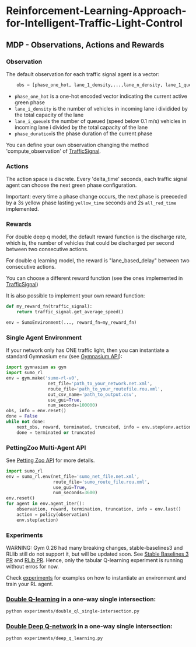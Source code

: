# Reinforcement-Learning-Approach-for-Intelligent-Traffic-Light-Control

## MDP - Observations, Actions and Rewards

### Observation
The default observation for each traffic signal agent is a vector:
```python
    obs = [phase_one_hot, lane_1_density,...,lane_n_density, lane_1_queue,...,lane_n_queue, phase_duration]
```
- ```phase_one_hot``` is a one-hot encoded vector indicating the current active green phase
- ```lane_i_density``` is the number of vehicles in incoming lane i dividided by the total capacity of the lane
- ```lane_i_queue```is the number of queued (speed below 0.1 m/s) vehicles in incoming lane i divided by the total capacity of the lane
- ```phase_duration```is the phase duration of the current phase

You can define your own observation changing the method 'compute_observation' of [TrafficSignal](https://github.com/linlyu97/Reinforcement-Learning-Approach-for-Intelligent-Traffic-Light-Control/blob/main/sumo_rl/environment/traffic_signal.py).

### Actions
The action space is discrete.
Every 'delta_time' seconds, each traffic signal agent can choose the next green phase configuration.

    
Important: every time a phase change occurs, the next phase is preeceded by a 3s yellow phase lasting ```yellow_time``` seconds and 2s ```all_red_time``` implemented.

### Rewards
For double deep q model, the default reward function is the discharge rate, which is, the number of vehicles that could be discharged per second between two consecutive actions.

For double q learning model, the reward is "lane_based_delay" between two consecutive actions.

You can choose a different reward function (see the ones implemented in [TrafficSignal](https://github.com/linlyu97/Reinforcement-Learning-Approach-for-Intelligent-Traffic-Light-Control/blob/main/sumo_rl/environment/traffic_signal.py)) 

It is also possible to implement your own reward function:

```python
def my_reward_fn(traffic_signal):
    return traffic_signal.get_average_speed()

env = SumoEnvironment(..., reward_fn=my_reward_fn)
```

### Single Agent Environment

If your network only has ONE traffic light, then you can instantiate a standard Gymnasium env (see [Gymnasium API](https://gymnasium.farama.org/api/env/)):
```python
import gymnasium as gym
import sumo_rl
env = gym.make('sumo-rl-v0',
                net_file='path_to_your_network.net.xml',
                route_file='path_to_your_routefile.rou.xml',
                out_csv_name='path_to_output.csv',
                use_gui=True,
                num_seconds=100000)
obs, info = env.reset()
done = False
while not done:
    next_obs, reward, terminated, truncated, info = env.step(env.action_space.sample())
    done = terminated or truncated
```

### PettingZoo Multi-Agent API
See [Petting Zoo API](https://pettingzoo.farama.org/content/basic_usage/) for more details.

```python
import sumo_rl
env = sumo_rl.env(net_file='sumo_net_file.net.xml',
                  route_file='sumo_route_file.rou.xml',
                  use_gui=True,
                  num_seconds=3600)  
env.reset()
for agent in env.agent_iter():
    observation, reward, termination, truncation, info = env.last()
    action = policy(observation)
    env.step(action)
```

### Experiments

WARNING: Gym 0.26 had many breaking changes, stable-baselines3 and RLlib still do not support it, but will be updated soon. See [Stable Baselines 3 PR](https://github.com/DLR-RM/stable-baselines3/pull/780) and [RLib PR](https://github.com/ray-project/ray/pull/28369).
Hence, only the tabular Q-learning experiment is running without erros for now.

Check [experiments](https://github.com/LucasAlegre/sumo-rl/tree/master/experiments) for examples on how to instantiate an environment and train your RL agent.

### [Double Q-learning](https://github.com/linlyu97/Reinforcement-Learning-Approach-for-Intelligent-Traffic-Light-Control/blob/main/experiments/double_ql_single-intersection.py) in a one-way single intersection:
```bash
python experiments/double_ql_single-intersection.py 
```

### [Double Deep Q-network](https://github.com/linlyu97/Reinforcement-Learning-Approach-for-Intelligent-Traffic-Light-Control/blob/main/experiments/deep_q_learning.py) in a one-way single intersection:
```bash
python experiments/deep_q_learning.py 
```

